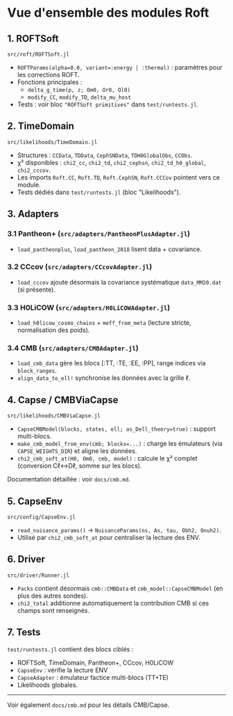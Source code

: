 # Vue d'ensemble des modules Roft

## 1. ROFTSoft

`src/roft/ROFTSoft.jl`
- `ROFTParams(alpha=0.0, variant=:energy | :thermal)` : paramètres pour les corrections ROFT.
- Fonctions principales :
  - `delta_g_time(p, z; Om0, Or0, Ol0)`
  - `modify_CC`, `modify_TD`, `delta_mu_host`
- Tests : voir bloc `"ROFTSoft primitives"` dans `test/runtests.jl`.

## 2. TimeDomain

`src/likelihoods/TimeDomain.jl`
- Structures : `CCData`, `TDData`, `CephSNData`, `TDH0GlobalObs`, `CCObs`.
- χ² disponibles : `chi2_cc`, `chi2_td`, `chi2_cephsn`, `chi2_td_h0_global`, `chi2_cccov`.
- Les imports `Roft.CC`, `Roft.TD`, `Roft.CephSN`, `Roft.CCCov` pointent vers ce module.
- Tests dédiés dans `test/runtests.jl` (bloc "Likelihoods").

## 3. Adapters

### 3.1 Pantheon+ (`src/adapters/PantheonPlusAdapter.jl`)
- `load_pantheonplus`, `load_pantheon_2018` lisent data + covariance.

### 3.2 CCcov (`src/adapters/CCcovAdapter.jl`)
- `load_cccov` ajoute désormais la covariance systématique `data_MM20.dat` (si présente).

### 3.3 H0LiCOW (`src/adapters/H0LiCOWAdapter.jl`)
- `load_h0licow_cosmo_chains` + `meff_from_meta` (lecture stricte, normalisation des poids).

### 3.4 CMB (`src/adapters/CMBAdapter.jl`)
- `load_cmb_data` gère les blocs [:TT, :TE, :EE, :PP], range indices via `block_ranges`.
- `align_data_to_ell!` synchronise les données avec la grille ℓ.

## 4. Capse / CMBViaCapse

`src/likelihoods/CMBViaCapse.jl`
- `CapseCMBModel(blocks, states, ell; as_Dell_theory=true)` : support multi-blocs.
- `make_cmb_model_from_env(cmb; blocks=...)` : charge les émulateurs (via `CAPSE_WEIGHTS_DIR`) et aligne les données.
- `chi2_cmb_soft_at(H0, Om0, cmb, model)` : calcule le χ² complet (conversion Cℓ↔Dℓ, somme sur les blocs).

Documentation détaillée : voir `docs/cmb.md`.

## 5. CapseEnv

`src/config/CapseEnv.jl`
- `read_nuisance_params()` → `NuisanceParams(ns, As, tau, Obh2, Onuh2)`.
- Utilisé par `chi2_cmb_soft_at` pour centraliser la lecture des ENV.

## 6. Driver

`src/driver/Runner.jl`
- `Packs` contient désormais `cmb::CMBData` et `cmb_model::CapseCMBModel` (en plus des autres sondes).
- `chi2_total` additionne automatiquement la contribution CMB si ces champs sont renseignés.

## 7. Tests

`test/runtests.jl` contient des blocs ciblés :
- ROFTSoft, TimeDomain, Pantheon+, CCcov, H0LiCOW
- `CapseEnv` : vérifie la lecture ENV
- `CapseAdapter` : émulateur factice multi-blocs (TT+TE)
- Likelihoods globales.

---
Voir également `docs/cmb.md` pour les détails CMB/Capse.
